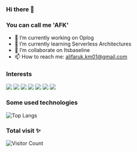 ### Hi there 👋
### You can call me 'AFK'

- 🔭 I’m currently working on Oplog
- 🌱 I’m currently learning Serverless Architectures
- 👯 I’m collaborate on Itsbaseline
- 📫 How to reach me: alifaruk.km01@gmail.com


### Interests
[![](https://img.shields.io/badge/csharp-12AF42?style=plastic&logo=c%20sharp)]()
[![](https://img.shields.io/badge/nodejs-12AF42?style=plastic&logo=nodejs)]()
[![](https://img.shields.io/badge/flutter-12AF42?style=plastic&logo=flutter)]()
[![](https://img.shields.io/badge/javascript-12AF42?style=plastic&logo=javascript)]()
[![](https://img.shields.io/badge/react-12AF42?style=plastic&logo=react)]()
[![](https://img.shields.io/badge/aws-12AF42?style=plastic&logo=amazon%20aws)]()
[![](https://img.shields.io/badge/azure-12AF42?style=plastic&logo=microsoft%20azure)]()



### Some used technologies
![Top Langs](https://github-readme-stats.vercel.app/api/top-langs/?username=alifarukm&hide=TeX&layout=compact)

### Total visit ✨
![Visitor Count](https://profile-counter.glitch.me/alifarukm/count.svg)


<!--
**alifarukm/alifarukm** is a ✨ _special_ ✨ repository because its `README.md` (this file) appears on your GitHub profile.

Here are some ideas to get you started:

- 🔭 I’m currently working on ...
- 🌱 I’m currently learning ...
- 👯 I’m looking to collaborate on ...
- 🤔 I’m looking for help with ...
- 💬 Ask me about ...
- 📫 How to reach me: ...
- 😄 Pronouns: ...
- ⚡ Fun fact: ...
-->
